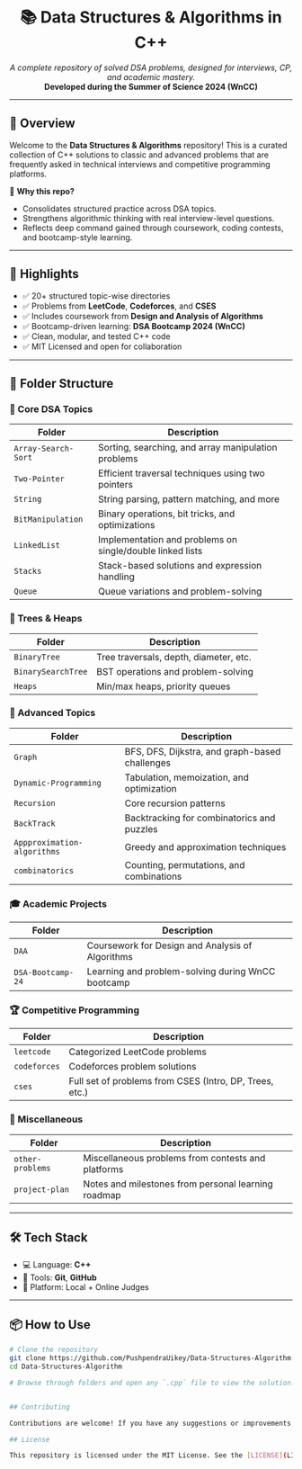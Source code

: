 <h1 align="center">📚 Data Structures & Algorithms in C++</h1>

<p align="center">
  <em>A complete repository of solved DSA problems, designed for interviews, CP, and academic mastery.</em><br>
  <strong>Developed during the Summer of Science 2024 (WnCC)</strong>
</p>

---

## 🚀 Overview

Welcome to the **Data Structures & Algorithms** repository! This is a curated collection of C++ solutions to classic and advanced problems that are frequently asked in technical interviews and competitive programming platforms.

📌 **Why this repo?**
- Consolidates structured practice across DSA topics.
- Strengthens algorithmic thinking with real interview-level questions.
- Reflects deep command gained through coursework, coding contests, and bootcamp-style learning.

---

## 🧠 Highlights
- ✅ 20+ structured topic-wise directories
- ✅ Problems from **LeetCode**, **Codeforces**, and **CSES**
- ✅ Includes coursework from **Design and Analysis of Algorithms**
- ✅ Bootcamp-driven learning: **DSA Bootcamp 2024 (WnCC)**
- ✅ Clean, modular, and tested C++ code
- ✅ MIT Licensed and open for collaboration

---

## 📁 Folder Structure

### 🔢 Core DSA Topics
| Folder               | Description |
|----------------------|-------------|
| `Array-Search-Sort`  | Sorting, searching, and array manipulation problems |
| `Two-Pointer`        | Efficient traversal techniques using two pointers |
| `String`             | String parsing, pattern matching, and more |
| `BitManipulation`    | Binary operations, bit tricks, and optimizations |
| `LinkedList`         | Implementation and problems on single/double linked lists |
| `Stacks`             | Stack-based solutions and expression handling |
| `Queue`              | Queue variations and problem-solving |

### 🌳 Trees & Heaps
| Folder               | Description |
|----------------------|-------------|
| `BinaryTree`         | Tree traversals, depth, diameter, etc. |
| `BinarySearchTree`   | BST operations and problem-solving |
| `Heaps`              | Min/max heaps, priority queues |

### 🧩 Advanced Topics
| Folder                   | Description |
|--------------------------|-------------|
| `Graph`                  | BFS, DFS, Dijkstra, and graph-based challenges |
| `Dynamic-Programming`    | Tabulation, memoization, and optimization |
| `Recursion`              | Core recursion patterns |
| `BackTrack`              | Backtracking for combinatorics and puzzles |
| `Appproximation-algorithms` | Greedy and approximation techniques |
| `combinatorics`          | Counting, permutations, and combinations |

### 🎓 Academic Projects
| Folder              | Description |
|---------------------|-------------|
| `DAA`               | Coursework for Design and Analysis of Algorithms |
| `DSA-Bootcamp-24`   | Learning and problem-solving during WnCC bootcamp |

### 🏆 Competitive Programming
| Folder         | Description |
|----------------|-------------|
| `leetcode`     | Categorized LeetCode problems |
| `codeforces`   | Codeforces problem solutions |
| `cses`         | Full set of problems from CSES (Intro, DP, Trees, etc.) |

### 🧪 Miscellaneous
| Folder           | Description |
|------------------|-------------|
| `other-problems` | Miscellaneous problems from contests and platforms |
| `project-plan`   | Notes and milestones from personal learning roadmap |

---

## 🛠️ Tech Stack
- 💻 Language: **C++**
- 🔧 Tools: **Git**, **GitHub**
- 📄 Platform: Local + Online Judges

---

## 📦 How to Use
```bash
# Clone the repository
git clone https://github.com/PushpendraUikey/Data-Structures-Algorithm.git
cd Data-Structures-Algorithm

# Browse through folders and open any `.cpp` file to view the solution.


## Contributing

Contributions are welcome! If you have any suggestions or improvements, feel free to open an issue or submit a pull request.

## License

This repository is licensed under the MIT License. See the [LICENSE](LICENSE) file for more details.
